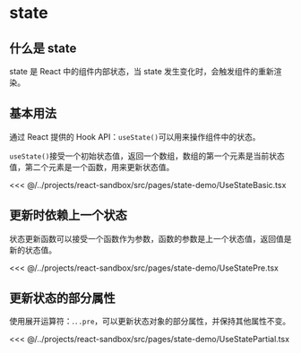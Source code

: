 # state

## 什么是 state

state 是 React 中的组件内部状态，当 state 发生变化时，会触发组件的重新渲染。

## 基本用法

通过 React 提供的 Hook API：`useState()`可以用来操作组件中的状态。

`useState()`接受一个初始状态值，返回一个数组，数组的第一个元素是当前状态值，第二个元素是一个函数，用来更新状态值。

<<< @/../projects/react-sandbox/src/pages/state-demo/UseStateBasic.tsx

## 更新时依赖上一个状态

状态更新函数可以接受一个函数作为参数，函数的参数是上一个状态值，返回值是新的状态值。

<<< @/../projects/react-sandbox/src/pages/state-demo/UseStatePre.tsx

## 更新状态的部分属性

使用展开运算符：.`..pre`，可以更新状态对象的部分属性，并保持其他属性不变。

<<< @/../projects/react-sandbox/src/pages/state-demo/UseStatePartial.tsx
